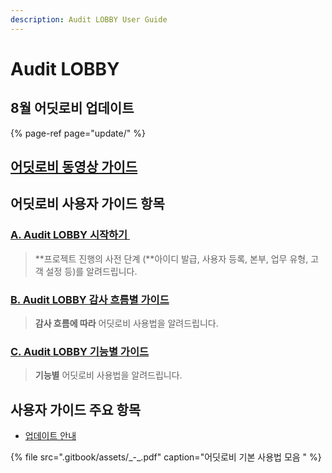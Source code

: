 ```yaml
---
description: Audit LOBBY User Guide
---
```


# Audit LOBBY

## 8월 어딧로비 업데이트

{% page-ref page="update/" %}

## [어딧로비 동영상 가이드 ](youtube.md)

## 어딧로비 사용자 가이드 항목

### [A. Audit LOBBY 시작하기 ​](undefined-2/setup/)

> **프로젝트 진행의 사전 단계 \(**아이디 발급, 사용자 등록, 본부, 업무 유형, 고객 설정 등\)를 알려드립니다.

### ​[B. Audit LOBBY 감사 흐름별 가이드​](undefined-2/guide-by-scenario/) <a id="b-audit-lobby"></a>

> **감사 흐름에 따라** 어딧로비 사용법을 알려드립니다.

### ​[C. Audit LOBBY 기능별 가이드​](undefined-2/guide-by-function/) <a id="c-audit-lobby"></a>

> **기능별** 어딧로비 사용법을 알려드립니다.

## 사용자 가이드 주요 항목

* [업데이트 안내](update/)

{% file src=".gitbook/assets/\_-\_.pdf" caption="어딧로비 기본 사용법 모음 " %}

